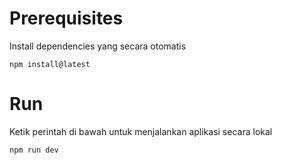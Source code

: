 # Prerequisites
Install dependencies yang secara otomatis
```
npm install@latest
```
# Run
Ketik perintah di bawah untuk menjalankan aplikasi secara lokal
```
npm run dev
```
